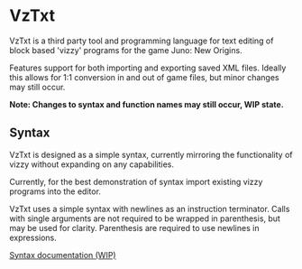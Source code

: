 # VzTxt

VzTxt is a third party tool and programming language for text editing of block based 'vizzy' programs for the game Juno: New Origins.

Features support for both importing and exporting saved XML files. Ideally this allows for 1:1 conversion in and out of game files, but minor changes may still occur.

**Note: Changes to syntax and function names may still occur, WIP state.**

## Syntax

VzTxt is designed as a simple syntax, currently mirroring the functionality of vizzy without expanding on any capabilities.

Currently, for the best demonstration of syntax import existing vizzy programs into the editor.

VzTxt uses a simple syntax with newlines as an instruction terminator. Calls with single arguments are not required to be wrapped in parenthesis, but may be used for clarity. Parenthesis are required to use newlines in expressions.

[Syntax documentation (WIP)](docs/syntax.md)

